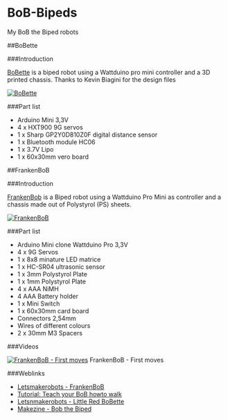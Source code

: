# BoB-Bipeds
My BoB the Biped robots 

##BoBette

###Introduction

[BoBette](https://github.com/robotfreak/BoB-Bipeds/tree/master/BoBette) is a biped robot using a Wattduino pro mini controller and a 3D printed chassis. Thanks to Kevin Biagini for the design files

[![BoBette](https://farm8.staticflickr.com/7649/16310389023_fe9cec09c5_m.jpg)](https://github.com/robotfreak/BoB-Bipeds/tree/master/BoBette)

###Part list

* Arduino Mini 3,3V
* 4 x HXT900 9G servos
* 1 x Sharp GP2Y0D810Z0F digital distance sensor
* 1 x Bluetooth module HC06
* 1 x 3.7V Lipo
* 1 x 60x30mm vero board

##FrankenBoB

###Introduction

[FrankenBob](https://github.com/robotfreak/BoB-Bipeds/tree/master/FrankenBoB) is a Biped robot using a Wattduino Pro Mini as controller and a chassis made out of Polystyrol (PS) sheets.

[![FrankenBoB](https://farm9.staticflickr.com/8745/16904592476_468dfd8e70_m.jpg)](https://github.com/robotfreak/BoB-Bipeds/tree/master/FrankenBoB)


###Part list

* Arduino Mini clone Wattduino Pro 3,3V
* 4 x 9G Servos 
* 1 x 8x8 minature LED matrice
* 1 x HC-SR04 ultrasonic sensor
* 1 x 3mm Polystyrol Plate
* 1 x 1mm Polystyrol Plate
* 4 x AAA NiMH 
* 4 AAA Battery holder
* 1 x Mini Switch
* 1 x 60x30mm card board
* Connectors 2,54mm 
* Wires of different colours
* 2 x 30mm M3 Spacers


###Videos

[![FrankenBoB - First moves](https://i.ytimg.com/vi/UIgT7IzsuSw/2.jpg?time=1427320359142)](https://www.youtube.com/watch?v=UIgT7IzsuSw) FrankenBoB - First moves

###Weblinks

* [Letsmakerobots - FrankenBoB](http://letsmakerobots.com/node/37736)
* [Tutorial: Teach your BoB howto walk](http://letsmakerobots.com/node/38483)
* [Letsnmakerobots - Little Red BoBette](http://letsmakerobots.com/node/38908)
* [Makezine - Bob the Biped](http://makezine.com/2013/08/25/build-your-own-biped-robot/)


